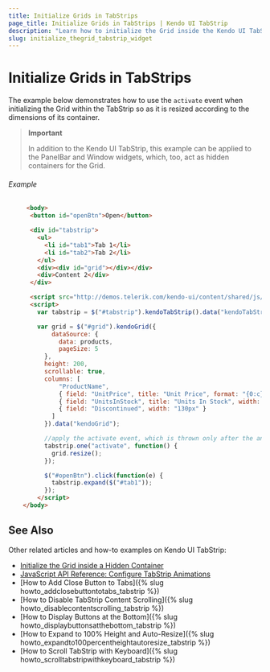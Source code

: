 ```yaml
---
title: Initialize Grids in TabStrips
page_title: Initialize Grids in TabStrips | Kendo UI TabStrip
description: "Learn how to initialize the Grid inside the Kendo UI TabStrip by resizing it according to the dimensions of its container."
slug: initialize_thegrid_tabstrip_widget
---
```


# Initialize Grids in TabStrips

The example below demonstrates how to use the `activate` event when initializing the Grid within the TabStrip so as it is resized according to the dimensions of its container.

> **Important**  
>
> In addition to the Kendo UI TabStrip, this example can be applied to the PanelBar and Window widgets, which, too, act as hidden containers for the Grid.

###### Example

```html
     <body>
      <button id="openBtn">Open</button>

      <div id="tabstrip">
        <ul>
          <li id="tab1">Tab 1</li>
          <li id="tab2">Tab 2</li>
        </ul>
        <div><div id="grid"></div></div>
        <div>Content 2</div>
      </div>

      <script src="http://demos.telerik.com/kendo-ui/content/shared/js/products.js"></script>
      <script>
        var tabstrip = $("#tabstrip").kendoTabStrip().data("kendoTabStrip");

        var grid = $("#grid").kendoGrid({
            dataSource: {
              data: products,
              pageSize: 5
          },
          height: 200,
          scrollable: true,
          columns: [
              "ProductName",
              { field: "UnitPrice", title: "Unit Price", format: "{0:c}", width: "130px" },
              { field: "UnitsInStock", title: "Units In Stock", width: "130px" },
              { field: "Discontinued", width: "130px" }
            ]
          }).data("kendoGrid");

          //apply the activate event, which is thrown only after the animation is played out
          tabstrip.one("activate", function() {
          	grid.resize();
          });

          $("#openBtn").click(function(e) {
          	tabstrip.expand($("#tab1"));
          });
        </script>
    </body>
```

## See Also

Other related articles and how-to examples on Kendo UI TabStrip:

* [Initialize the Grid inside a Hidden Container](/web/grid/appearance#initialize-the-grid-inside-a-hidden-container)    
* [JavaScript API Reference: Configure TabStrip Animations](/api/javascript/ui/tabstrip#configuration-animation)
* [How to Add Close Button to Tabs]({% slug howto_addclosebuttontotabs_tabstrip %})
* [How to Disable TabStrip Content Scrolling]({% slug howto_disablecontentscrolling_tabstrip %})
* [How to Display Buttons at the Bottom]({% slug howto_displaybuttonsatthebottom_tabstrip %})
* [How to Expand to 100% Height and Auto-Resize]({% slug howto_expandto100percentheightautoresize_tabstrip %})
* [How to Scroll TabStrip with Keyboard]({% slug howto_scrolltabstripwithkeyboard_tabstrip %})

